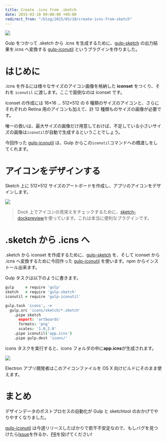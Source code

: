 ```yaml
---
title: Create .icns from .sketch
date: 2015-03-10 09:00:00 +09:00
redirect_from: "/blog/2015/03/10/create-icns-from-sketch"
---
```


![](/uploads/create-icns-from-sketch/intro.png)

Gulp をつかって .sketch から .icns を生成するために、[gulp-sketch](https://github.com/cognitom/gulp-sketch) の出力結果を.icns へ変換する [gulp-iconutil](https://github.com/uetchy/gulp-iconutil) というプラグインを作りました。

# はじめに

.icns を作るには様々なサイズのアイコン画像を格納した **iconset** をつくり、それを `iconutil` に渡します。ここで面倒なのは iconset です。

iconset の作成には 16×16 ... 512×512 の 6 種類のサイズのアイコンと、さらにそれぞれの Retina 用のアイコンも加えて、計 12 種類ものサイズの画像が必要です。

唯一の救いは、最大サイズの画像だけ用意しておけば、不足している小さいサイズの画像は`iconutil`が自動で生成するということでしょう。

今回作った [gulp-iconutil](https://www.npmjs.com/package/gulp-iconutil) は、Gulp からこの`iconutil`コマンドへの橋渡しをしてくれます。

# アイコンをデザインする

Sketch 上に 512×512 サイズのアートボードを作成し、アプリのアイコンをデザインします。

![](/uploads/create-icns-from-sketch/dock.png)

> Dock 上でアイコンの見栄えをチェックするために、[sketch-dockpreview](https://github.com/fnky/sketch-dockpreview)を使っています。これは本当に便利なプラグインです。

# .sketch から .icns へ

.sketch から iconset を作成するために、[gulp-sketch](https://github.com/cognitom/gulp-sketch) を、そして iconset から .icns へ変換するために今回作った [gulp-iconutil](https://www.npmjs.com/package/gulp-iconutil) を使います。npm からインストール出来ます。

Gulp タスクは以下のように書きます。

```coffee
gulp     = require 'gulp'
sketch   = require 'gulp-sketch'
iconutil = require 'gulp-iconutil'

gulp.task 'icons', ->
  gulp.src 'icons/sketch/*.sketch'
    .pipe sketch
      export: 'artboards'
      formats: 'png'
      scales: '1.0,2.0'
    .pipe iconutil('app.icns')
    .pipe gulp.dest 'icons/'
```

icons タスクを実行すると、icons フォルダの中に**app.icns**が生成されます。

![](/uploads/create-icns-from-sketch/result.png)

Electron アプリ開発者はこのアイコンファイルを OS X 向けビルドにそのまま使えます。

# まとめ

デザインデータのポストプロセスの自動化が Gulp と sketchtool のおかげでやりやすくなりました。

[gulp-iconutil](https://github.com/uetchy/gulp-iconutil) は今週リリースしたばかりで若干不安定なので、もしバグを見つけたら[Issue](https://github.com/uetchy/gulp-iconutil/issues)を作るか、[PR](https://github.com/uetchy/gulp-iconutil/pulls)を投げてください!
